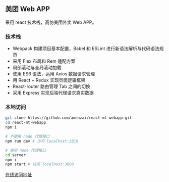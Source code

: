 ## 美团 Web APP

采用 react 技术栈，高仿美团外卖 Web APP。

### 技术栈

- Webpack 构建项目基本配置，Babel 和 ESLint 进行新语法解析与代码语法规范
- 采用 Flex 布局和 Rem 适配方案
- 局部滚动与全局滚动加载
- 使用 ES6 语法，运用 Axios 数据请求管理
- 用 React + Redux 实现页面逻辑框架
- React-router 路由管理 Tab 之间的切换
- 采用 Express 实现后端代理请求真实数据

### 本地访问

```bash
git clone https://github.com/amenzai/react-mt-webapp.git
cd react-mt-webapp
npm i

# 不使用 node 代理接口
npm run dev # 访问 localhost:2019

# 使用 node 代理接口
cd server
npm i
npm start # 访问 localhost:3000
```

[在线访问地址](http://oas.vastsum.net)
